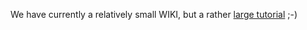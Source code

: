 We have currently a relatively small WIKI, but a rather [large tutorial](https://mlr-org.github.io/mlr) ;-)